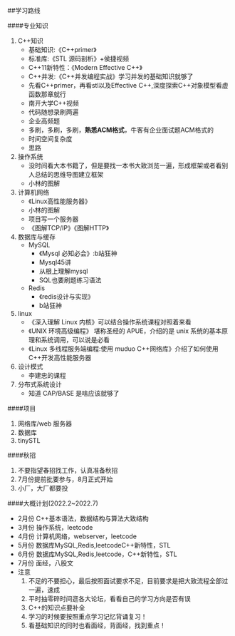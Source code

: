##学习路线

####专业知识
1. C++知识
   - 基础知识:《C++primer》
   - 标准库:《STL 源码剖析》+侯捷视频
   - C++11新特性：《Modern Effective C++》
   - C++并发:《C++并发编程实战》学习并发的基础知识就够了
   - 先看C++primer，再看stl以及Effective C++,深度探索C++对象模型看虚函数那章就行
   - 南开大学C++视频
   - 代码随想录刷两遍
   - 企业高频题
   - 多刷，多刷，多刷，**熟悉ACM格式**，牛客有企业面试题ACM格式的
   - 时间空间复杂度
   - 思路
3. 操作系统
   - 没时间看大本书籍了，但是要找一本书大致浏览一遍，形成框架或者看别人总结的思维导图建立框架
   - 小林的图解
4. 计算机网络
   - 《Linux高性能服务器》
   - 小林的图解
   - 项目写一个服务器
   - 《图解TCP/IP》《图解HTTP》
5. 数据库与缓存
   - MySQL
     - 《Mysql 必知必会》:b站狂神
     - Mysql45讲
     - 从根上理解mysql   
     - SQL也要刷题练习语法
   - Redis
     - 《redis设计与实现》
     - b站狂神
6. linux 
   - 《深入理解 Linux 内核》可以结合操作系统课程对照着来看
   - 《UNIX 环境高级编程》 堪称圣经的 APUE，介绍的是 unix 系统的基本原理和系统调用，可以说是必看
   - 《Linux 多线程服务端编程:使用 muduo C++网络库》介绍了如何使用 C++开发高性能服务器
7. 设计模式
   - 李建忠的课程
8. 分布式系统设计
   - 知道 CAP/BASE 是啥应该就够了


####项目
1. 网络库/web 服务器
2. 数据库
3. tinySTL


####秋招
1. 不要指望春招找工作，认真准备秋招
2. 7月份提前批要参与，8月正式开始
3. 小厂，大厂都要投


####大概计划(2022.2~2022.7)
- 2月份
   C++基本语法，数据结构与算法大致结构
- 3月份
   操作系统，leetcode
- 4月份
   计算机网络，webserver，leetcode
- 5月份
   数据库MySQL,Redis,leetcodeC++新特性，STL
- 6月份
   数据库MySQL,Redis,leetcode，C++新特性，STL
- 7月份
   面经，八股文
- 注意
    1. 不足的不要担心，最后按照面试要求不足，目前要求是把大致流程全部过一遍，速成
    2. 平时抽零碎时间逛各大论坛，看看自己的学习方向是否有误
    3. C++的知识点要补全
    4. 学习的时候要按照重点学习记忆背诵复习！
    5. 看基础知识的同时也看面经，背面经，找到重点！
